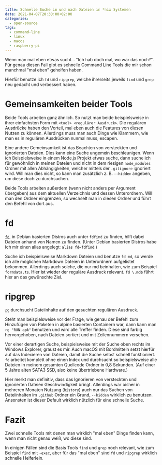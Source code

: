 ```yaml
---
title: Schnelle Suche in und nach Dateien in *nix Systemen
date: 2021-04-07T20:30:00+02:00
categories:
  - open-source
tags:
  - command-line
  - linux
  - macos
  - raspberry-pi
---
```

Wenn man mal eben etwas sucht… "Ich hab doch mal, wo war das noch?".
Für genau diesen Fall gibt es schnelle Command Line Tools die mir schon manchmal "mal eben" geholfen haben.
<!--more-->

Hierfür benutze ich `fd` und `ripgrep`, welche ihrerseits jeweils `find` und `grep` neu gedacht und verbessert haben.

# Gemeinsamkeiten beider Tools

Beide Tools arbeiten ganz ähnlich.
So nutzt man beide beispielsweise in ihrer einfachsten Form mit `<tool> <regulärer Ausdruck>`.
Die regulären Ausdrücke haben den Vorteil, mal eben auch die Features von diesen Nutzen zu können.
Allerdings muss man auch Dinge wie Klammern, wie man es in regulären Ausdrücken nunmal muss, escapen.

Eine andere Gemeinsamkeit ist das Beachten von versteckten und ignorierten Dateien.
Dies kann eine Suche ungemein beschleunigen.
Wenn ich Beispielsweise in einem Node.js Projekt etwas suche, dann suche ich für gewöhnlich in meinen Dateien und nicht in dem riesigen `node_modules` Ordner mit allen Abhängigkeiten, welcher mittels der `.gitignore` ignoriert wird.
Will man dies nicht, so kann man zusätzlich z. B. `--hidden` angeben, um diese doch zu durchsuchen.

Beide Tools arbeiten außerdem (wenn nicht anders per Argument übergeben) aus dem aktuellen Verzeichnis und dessen Unterordnern.
Will man den Ordner eingrenzen, so wechselt man in diesen Ordner und führt den Befehl von dort aus.

# fd

[`fd`](https://github.com/sharkdp/fd), in Debian basierten Distros auch unter `fdfind` zu finden, hilft dabei Dateien anhand von Namen zu finden.
(Unter Debian basierten Distros habe ich mir einen alias angelegt: `alias fd=fdfind`.)

Suche ich beispielsweise Markdown Dateien und benutze `fd md`, so werde ich alle möglichen Markdown Dateien in Unterordnern aufgelistet bekommen.
Allerdings auch solche, die nur md beinhalten, wie zum Beispiel `formdata.ts`.
Hier ist wieder der reguläre Ausdruck relevant.
`fd \.md$` führt hier an das gewünschte Ziel.

# ripgrep

[`rg`](https://github.com/BurntSushi/ripgrep) durchsucht Dateiinhalte auf den gesuchten regulären Ausdruck.

Steht man beispielsweise vor der Frage, wie genau der Befehl zum Hinzufügen von Paketen in alpine basierten Containern war, dann kann man `rg "RUN apk"` benutzen und wird alle Treffer finden.
Diese sind farbig hervorgehoben, nach Dateien sortiert und mit Zeilennummern versehen.

Vor einer derartigen Suche, beispielsweise mit der Suche oben rechts im Windows Explorer, graust es mir.
Auch macOS mit Bordmitteln setzt hierfür auf das Indexieren von Dateien, damit die Suche selbst schnell funktioniert.
`fd` arbeitet komplett ohne einen Index und durchsucht so beispielsweise alle Dateien in meinem gesamten Quellcode Ordner in 0,8 Sekunden. (Auf einer 5 Jahre alten SATA3 SSD, also keine übertriebene Hardware.)

Hier merkt man definitiv, dass das Ignorieren von versteckten und ignorierten Dateien Geschwindigkeit bringt.
Allerdings war bisher in mehreren Monaten Nutzung (`history`) auch nur das Suchen von Dateiinhalten im `.github` Ordner ein Grund, `--hidden` wirklich zu benutzen.
Ansonsten ist dieser Default wirklich nützlich für eine schnelle Suche.

# Fazit

Zwei schnelle Tools mit denen man wirklich "mal eben" Dinge finden kann, wenn man nicht genau weiß, wo diese sind.

In einigen Fällen sind die Basis Tools `find` und `grep` noch relevant, wie zum Beispiel `find` mit `-exec`, aber für das "mal eben" sind `fd` und `ripgrep` wirklich schnelle Helferlein.
